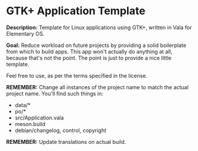 # GTK+ Application Template
**Description:** Template for Linux applications using GTK+, written in Vala for Elementary OS.

**Goal:** Reduce workload on future projects by providing a solid boilerplate from which to build apps.
This app won't actually do anything at all, because that's not the point.  The point is just to provide a nice little template.

Feel free to use, as per the terms specified in the license.

**REMEMBER:** Change all instances of the project name to match the actual project name.  You'll find such things in:
- data/*
- po/*
- src/Application.vala
- meson.build
- debian/changelog, control, copyright

**REMEMBER:** Update translations on actual build.

